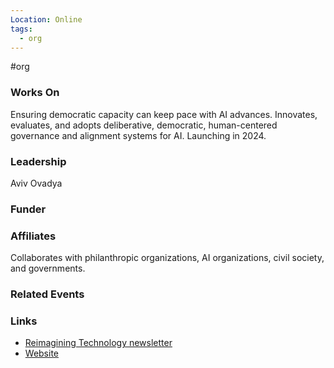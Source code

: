 ```yaml
---
Location: Online
tags:
  - org
---
```

#org

### Works On
Ensuring democratic capacity can keep pace with AI advances. Innovates, evaluates, and adopts deliberative, democratic, human-centered governance and alignment systems for AI. Launching in 2024.

### Leadership
Aviv Ovadya

### Funder

### Affiliates
Collaborates with philanthropic organizations, AI organizations, civil society, and governments.

### Related Events


### Links
- [Reimagining Technology newsletter](https://reimagine.aviv.me)
- [Website](ai-dem.org)